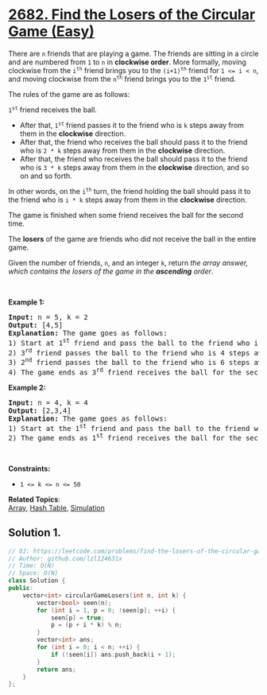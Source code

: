 # [2682. Find the Losers of the Circular Game (Easy)](https://leetcode.com/problems/find-the-losers-of-the-circular-game)

<p>There are <code>n</code> friends that are playing a game. The friends are sitting in a circle and are numbered from <code>1</code> to <code>n</code> in <strong>clockwise order</strong>. More formally, moving clockwise from the <code>i<sup>th</sup></code> friend brings you to the <code>(i+1)<sup>th</sup></code> friend for <code>1 &lt;= i &lt; n</code>, and moving clockwise from the <code>n<sup>th</sup></code> friend brings you to the <code>1<sup>st</sup></code> friend.</p>
<p>The rules of the game are as follows:</p>
<p><code>1<sup>st</sup></code> friend receives the ball.</p>
<ul>
	<li>After that, <code>1<sup>st</sup></code> friend passes it to the friend who is <code>k</code> steps away from them in the <strong>clockwise</strong> direction.</li>
	<li>After that, the friend who receives the ball should pass it to the friend who is <code>2 * k</code> steps away from them in the <strong>clockwise</strong> direction.</li>
	<li>After that, the friend who receives the ball should pass it to the friend who is <code>3 * k</code> steps away from them in the <strong>clockwise</strong> direction, and so on and so forth.</li>
</ul>
<p>In other words, on the <code>i<sup>th</sup></code> turn, the friend holding the ball should pass it to the friend who is <code>i * k</code> steps away from them in the <strong>clockwise</strong> direction.</p>
<p>The game is finished when some friend receives the ball for the second time.</p>
<p>The <strong>losers</strong> of the game are friends who did not receive the ball in the entire game.</p>
<p>Given the number of friends, <code>n</code>, and an integer <code>k</code>, return <em>the array answer, which contains the losers of the game in the <strong>ascending</strong> order</em>.</p>
<p>&nbsp;</p>
<p><strong class="example">Example 1:</strong></p>
<pre><strong>Input:</strong> n = 5, k = 2
<strong>Output:</strong> [4,5]
<strong>Explanation:</strong> The game goes as follows:
1) Start at 1<sup>st</sup>&nbsp;friend and pass the ball to the friend who is 2 steps away from them - 3<sup>rd</sup>&nbsp;friend.
2) 3<sup>rd</sup>&nbsp;friend passes the ball to the friend who is 4 steps away from them - 2<sup>nd</sup>&nbsp;friend.
3) 2<sup>nd</sup>&nbsp;friend passes the ball to the friend who is 6 steps away from them  - 3<sup>rd</sup>&nbsp;friend.
4) The game ends as 3<sup>rd</sup>&nbsp;friend receives the ball for the second time.
</pre>
<p><strong class="example">Example 2:</strong></p>
<pre><strong>Input:</strong> n = 4, k = 4
<strong>Output:</strong> [2,3,4]
<strong>Explanation:</strong> The game goes as follows:
1) Start at the 1<sup>st</sup>&nbsp;friend and pass the ball to the friend who is 4 steps away from them - 1<sup>st</sup>&nbsp;friend.
2) The game ends as 1<sup>st</sup>&nbsp;friend receives the ball for the second time.
</pre>
<p>&nbsp;</p>
<p><strong>Constraints:</strong></p>
<ul>
	<li><code>1 &lt;= k &lt;= n &lt;= 50</code></li>
</ul>

**Related Topics**:  
[Array](https://leetcode.com/tag/array/), [Hash Table](https://leetcode.com/tag/hash-table/), [Simulation](https://leetcode.com/tag/simulation/)

## Solution 1.

```cpp
// OJ: https://leetcode.com/problems/find-the-losers-of-the-circular-game
// Author: github.com/lzl124631x
// Time: O(N)
// Space: O(N)
class Solution {
public:
    vector<int> circularGameLosers(int n, int k) {
        vector<bool> seen(n);
        for (int i = 1, p = 0; !seen[p]; ++i) {
            seen[p] = true;
            p = (p + i * k) % n;
        }
        vector<int> ans;
        for (int i = 0; i < n; ++i) {
            if (!seen[i]) ans.push_back(i + 1);
        }
        return ans;
    }
};
```